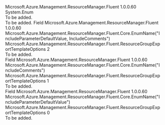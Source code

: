 <Type Name="ResourceGroupExportTemplateOptions" FullName="Microsoft.Azure.Management.ResourceManager.Fluent.ResourceGroupExportTemplateOptions">
  <TypeSignature Language="C#" Value="public enum ResourceGroupExportTemplateOptions" />
  <TypeSignature Language="ILAsm" Value=".class public auto ansi sealed ResourceGroupExportTemplateOptions extends System.Enum" />
  <TypeSignature Language="DocId" Value="T:Microsoft.Azure.Management.ResourceManager.Fluent.ResourceGroupExportTemplateOptions" />
  <TypeSignature Language="VB.NET" Value="Public Enum ResourceGroupExportTemplateOptions" />
  <TypeSignature Language="F#" Value="type ResourceGroupExportTemplateOptions = " />
  <AssemblyInfo>
    <AssemblyName>Microsoft.Azure.Management.ResourceManager.Fluent</AssemblyName>
    <AssemblyVersion>1.0.0.60</AssemblyVersion>
  </AssemblyInfo>
  <Base>
    <BaseTypeName>System.Enum</BaseTypeName>
  </Base>
  <Docs>
    <summary>To be added.</summary>
    <remarks>To be added.</remarks>
  </Docs>
  <Members>
    <Member MemberName="IncludeBoth">
      <MemberSignature Language="C#" Value="IncludeBoth" />
      <MemberSignature Language="ILAsm" Value=".field public static literal valuetype Microsoft.Azure.Management.ResourceManager.Fluent.ResourceGroupExportTemplateOptions IncludeBoth = int32(2)" />
      <MemberSignature Language="DocId" Value="F:Microsoft.Azure.Management.ResourceManager.Fluent.ResourceGroupExportTemplateOptions.IncludeBoth" />
      <MemberSignature Language="VB.NET" Value="IncludeBoth" />
      <MemberSignature Language="F#" Value="IncludeBoth = 2" Usage="Microsoft.Azure.Management.ResourceManager.Fluent.ResourceGroupExportTemplateOptions.IncludeBoth" />
      <MemberType>Field</MemberType>
      <AssemblyInfo>
        <AssemblyName>Microsoft.Azure.Management.ResourceManager.Fluent</AssemblyName>
        <AssemblyVersion>1.0.0.60</AssemblyVersion>
      </AssemblyInfo>
      <Attributes>
        <Attribute>
          <AttributeName>Microsoft.Azure.Management.ResourceManager.Fluent.Core.EnumName("IncludeParameterDefaultValue, IncludeComments")</AttributeName>
        </Attribute>
      </Attributes>
      <ReturnValue>
        <ReturnType>Microsoft.Azure.Management.ResourceManager.Fluent.ResourceGroupExportTemplateOptions</ReturnType>
      </ReturnValue>
      <MemberValue>2</MemberValue>
      <Docs>
        <summary>To be added.</summary>
      </Docs>
    </Member>
    <Member MemberName="IncludeComments">
      <MemberSignature Language="C#" Value="IncludeComments" />
      <MemberSignature Language="ILAsm" Value=".field public static literal valuetype Microsoft.Azure.Management.ResourceManager.Fluent.ResourceGroupExportTemplateOptions IncludeComments = int32(1)" />
      <MemberSignature Language="DocId" Value="F:Microsoft.Azure.Management.ResourceManager.Fluent.ResourceGroupExportTemplateOptions.IncludeComments" />
      <MemberSignature Language="VB.NET" Value="IncludeComments" />
      <MemberSignature Language="F#" Value="IncludeComments = 1" Usage="Microsoft.Azure.Management.ResourceManager.Fluent.ResourceGroupExportTemplateOptions.IncludeComments" />
      <MemberType>Field</MemberType>
      <AssemblyInfo>
        <AssemblyName>Microsoft.Azure.Management.ResourceManager.Fluent</AssemblyName>
        <AssemblyVersion>1.0.0.60</AssemblyVersion>
      </AssemblyInfo>
      <Attributes>
        <Attribute>
          <AttributeName>Microsoft.Azure.Management.ResourceManager.Fluent.Core.EnumName("IncludeComments")</AttributeName>
        </Attribute>
      </Attributes>
      <ReturnValue>
        <ReturnType>Microsoft.Azure.Management.ResourceManager.Fluent.ResourceGroupExportTemplateOptions</ReturnType>
      </ReturnValue>
      <MemberValue>1</MemberValue>
      <Docs>
        <summary>To be added.</summary>
      </Docs>
    </Member>
    <Member MemberName="IncludeParameterDefaultValue">
      <MemberSignature Language="C#" Value="IncludeParameterDefaultValue" />
      <MemberSignature Language="ILAsm" Value=".field public static literal valuetype Microsoft.Azure.Management.ResourceManager.Fluent.ResourceGroupExportTemplateOptions IncludeParameterDefaultValue = int32(0)" />
      <MemberSignature Language="DocId" Value="F:Microsoft.Azure.Management.ResourceManager.Fluent.ResourceGroupExportTemplateOptions.IncludeParameterDefaultValue" />
      <MemberSignature Language="VB.NET" Value="IncludeParameterDefaultValue" />
      <MemberSignature Language="F#" Value="IncludeParameterDefaultValue = 0" Usage="Microsoft.Azure.Management.ResourceManager.Fluent.ResourceGroupExportTemplateOptions.IncludeParameterDefaultValue" />
      <MemberType>Field</MemberType>
      <AssemblyInfo>
        <AssemblyName>Microsoft.Azure.Management.ResourceManager.Fluent</AssemblyName>
        <AssemblyVersion>1.0.0.60</AssemblyVersion>
      </AssemblyInfo>
      <Attributes>
        <Attribute>
          <AttributeName>Microsoft.Azure.Management.ResourceManager.Fluent.Core.EnumName("IncludeParameterDefaultValue")</AttributeName>
        </Attribute>
      </Attributes>
      <ReturnValue>
        <ReturnType>Microsoft.Azure.Management.ResourceManager.Fluent.ResourceGroupExportTemplateOptions</ReturnType>
      </ReturnValue>
      <MemberValue>0</MemberValue>
      <Docs>
        <summary>To be added.</summary>
      </Docs>
    </Member>
  </Members>
</Type>